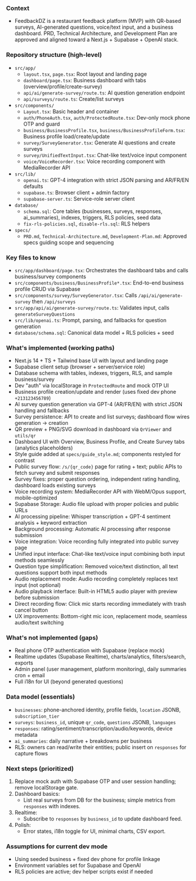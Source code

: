 ### Context
- FeedbackDZ is a restaurant feedback platform (MVP) with QR-based surveys, AI-generated questions, voice/text input, and a business dashboard. PRD, Technical Architecture, and Development Plan are approved and aligned toward a Next.js + Supabase + OpenAI stack.

### Repository structure (high-level)
- `src/app/`
  - `layout.tsx`, `page.tsx`: Root layout and landing page
  - `dashboard/page.tsx`: Business dashboard with tabs (overview/profile/create-survey)
  - `api/ai/generate-survey/route.ts`: AI question generation endpoint
  - `api/surveys/route.ts`: Create/list surveys
- `src/components/`
  - `Layout.tsx`: Basic header and container
  - `auth/PhoneAuth.tsx`, `auth/ProtectedRoute.tsx`: Dev-only mock phone OTP and guard
  - `business/BusinessProfile.tsx`, `business/BusinessProfileForm.tsx`: Business profile load/create/update
  - `survey/SurveyGenerator.tsx`: Generate AI questions and create surveys
  - `survey/UnifiedTextInput.tsx`: Chat-like text/voice input component
  - `voice/VoiceRecorder.tsx`: Voice recording component with MediaRecorder API
- `src/lib/`
  - `openai.ts`: GPT-4 integration with strict JSON parsing and AR/FR/EN defaults
  - `supabase.ts`: Browser client + admin factory
  - `supabase-server.ts`: Service-role server client
- `database/`
  - `schema.sql`: Core tables (businesses, surveys, responses, ai_summaries), indexes, triggers, RLS policies, seed data
  - `fix-rls-policies.sql`, `disable-rls.sql`: RLS helpers
- `specs/`
  - `PRD.md`, `Technical-Architecture.md`, `Development-Plan.md`: Approved specs guiding scope and sequencing

### Key files to know
- `src/app/dashboard/page.tsx`: Orchestrates the dashboard tabs and calls business/survey components
- `src/components/business/BusinessProfile*.tsx`: End-to-end business profile CRUD via Supabase
- `src/components/survey/SurveyGenerator.tsx`: Calls `/api/ai/generate-survey` then `/api/surveys`
- `src/app/api/ai/generate-survey/route.ts`: Validates input, calls `generateSurveyQuestions`
- `src/lib/openai.ts`: Prompt, parsing, and fallbacks for question generation
- `database/schema.sql`: Canonical data model + RLS policies + seed

### What's implemented (working paths)
- Next.js 14 + TS + Tailwind base UI with layout and landing page
- Supabase client setup (browser + server/service role)
- Database schema with tables, indexes, triggers, RLS, and sample business/survey
- Dev "auth" via localStorage in `ProtectedRoute` and mock OTP UI
- Business profile creation/update and render (uses fixed dev phone `+213123456789`)
- AI survey question generation via GPT-4 (AR/FR/EN) with strict JSON handling and fallbacks
- Survey persistence: API to create and list surveys; dashboard flow wires generation → creation
- QR preview + PNG/SVG download in dashboard via `QrViewer` and `utils/qr`
- Dashboard UI with Overview, Business Profile, and Create Survey tabs (analytics placeholders)
- Style guide added at `specs/guide_style.md`; components restyled for contrast
- Public survey flow: `/s/{qr_code}` page for rating + text; public APIs to fetch survey and submit responses
- Survey fixes: proper question ordering, independent rating handling, dashboard loads existing surveys
- Voice recording system: MediaRecorder API with WebM/Opus support, mobile-optimized
- Supabase Storage: Audio file upload with proper policies and public URLs
- AI processing pipeline: Whisper transcription + GPT-4 sentiment analysis + keyword extraction
- Background processing: Automatic AI processing after response submission
- Voice integration: Voice recording fully integrated into public survey page
- Unified input interface: Chat-like text/voice input combining both input methods seamlessly
- Question type simplification: Removed voice/text distinction, all text questions support both input methods
- Audio replacement mode: Audio recording completely replaces text input (not optional)
- Audio playback interface: Built-in HTML5 audio player with preview before submission
- Direct recording flow: Click mic starts recording immediately with trash cancel button
- UX improvements: Bottom-right mic icon, replacement mode, seamless audio/text switching

### What's not implemented (gaps)
- Real phone OTP authentication with Supabase (replace mock)
- Realtime updates (Supabase Realtime), charts/analytics, filters/search, exports
- Admin panel (user management, platform monitoring), daily summaries cron + email
- Full i18n for UI (beyond generated questions)

### Data model (essentials)
- `businesses`: phone-anchored identity, profile fields, `location` JSONB, `subscription_tier`
- `surveys`: `business_id`, unique `qr_code`, `questions` JSONB, `languages`
- `responses`: rating/sentiment/transcription/audio/keywords, device metadata
- `ai_summaries`: daily narrative + breakdowns per business
- RLS: owners can read/write their entities; public insert on `responses` for capture flows

### Next steps (prioritized)
1. Replace mock auth with Supabase OTP and user session handling; remove localStorage gate.
2. Dashboard basics:
   - List real surveys from DB for the business; simple metrics from `responses` with indexes.
3. Realtime:
   - Subscribe to `responses` by `business_id` to update dashboard feed.
4. Polish:
   - Error states, i18n toggle for UI, minimal charts, CSV export.

### Assumptions for current dev mode
- Using seeded business + fixed dev phone for profile linkage
- Environment variables set for Supabase and OpenAI
- RLS policies are active; dev helper scripts exist if needed

